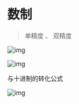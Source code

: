 # 数制

>  单精度 、 双精度

![img](https://pic3.zhimg.com/80/v2-749cc641eb4d5dafd085e8c23f8826aa_1440w.jpg?source=1940ef5c)

![img](https://pic4.zhimg.com/80/v2-48240f0e1e0dd33ec89100cbe2d30707_1440w.jpg?source=1940ef5c)

与十进制的转化公式

![img](https://bkimg.cdn.bcebos.com/formula/8cc994c808feffcdacec43ad2f6bee8b.svg)